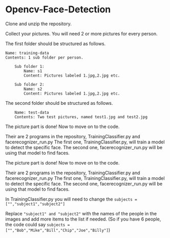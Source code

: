 # Opencv-Face-Detection

Clone and unzip the repository.

Collect your pictures. You will need 2 or more pictures for every person.

The first folder should be structured as follows.

	Name: training-data
	Contents: 1 sub folder per person.
	
		Sub folder 1:
			Name: s1
			Content: Pictures labeled 1.jpg,2.jpg etc.
			
		Sub folder 2:
			Name: s2
			Content: Pictures labeled 1.jpg,2.jpg etc.
	
The second folder should be structured as follows.

		Name: test-data
		Contents: Two test pictures, named test1.jpg and test2.jpg
	
The picture part is done! Now to move on to the code.

Their are 2 programs in the repository, TrainingClassifier.py and facerecognizer_run.py
The first one, TrainingClassifier.py, will train a model to detect the specific face. The second one, facerecognizer_run.py will be using that model to find faces.

The picture part is done! Now to move on to the code.

Their are 2 programs in the repository, TrainingClassifier.py and facerecognizer_run.py The first one, TrainingClassifier.py, will train a model to detect the specific face. The second one, facerecognizer_run.py will be using that model to find faces.

In TrainingClassifier.py you will need to change the ```subjects = ["","subject1","subject2"]``` 

Replace ```"subject1" and "subject2"``` with the names of the people in the images and add more items to the list if needed. (So if you have 6 people, the code could say ```subjects = ["","Bob","Mike","Bill","Chip","Joe","Billy"]```)




